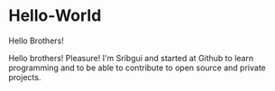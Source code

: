 # Hello-World

Hello Brothers! 

Hello brothers! Pleasure! 
I'm Sribgui and started at Github to learn programming and to be able to contribute to open source and private projects.
